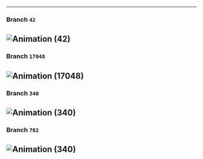 
---

### Branch `42`
![Animation (42)](https://github.com/J58C/Caps32Project/raw/main/Images/42/rotating.gif)
---

### Branch `17048`
![Animation (17048)](https://github.com/J58C/Caps32Project/raw/main/Images/17048/rotating.gif)
---

### Branch `340`
![Animation (340)](https://github.com/J58C/Caps32Project/raw/main/Images/340/rotating.gif)
---

### Branch `702`
![Animation (340)](https://github.com/J58C/Caps32Project/raw/main/Images/702/rotating.gif)
---
